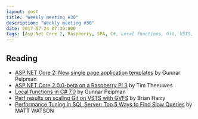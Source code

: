 ```yaml
---
layout: post
title: "Weekly meeting #30"
description: "Weekly meeting #30"
date: 2017-07-24 07:30:000
tags: [Asp.Net Core 2, Raspberry, SPA, C#, Local functions, Git, VSTS, GVFS, SQL Server]
--- 
```

 
## Reading

* [ASP.NET Core 2: New single page application templates](http://gunnarpeipman.com/2017/07/aspnet-core2-spa/) by Gunnar Peipman
* [ASP.NET Core 2.0.0-beta on a Raspberry Pi 3](https://timdows.com/projects/asp-net-core-2-0-0-beta-on-a-raspberry-pi-3/) by Tim Theeuwes
* [Local functions in C# 7.0](http://gunnarpeipman.com/2017/07/local-functions/) by Gunnar Peipman
* [Perf results on scaling Git on VSTS with GVFS](https://blogs.msdn.microsoft.com/bharry/2017/07/06/perf-results-on-scaling-git-on-vsts-with-gvfs/) by Brian Harry
* [Performance Tuning in SQL Server: Top 5 Ways to Find Slow Queries](https://stackify.com/performance-tuning-in-sql-server-find-slow-queries/?utm_source=DNK-249359) by MATT WATSON
